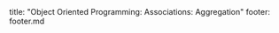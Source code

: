 <frontmatter>
title: "Object Oriented Programming: Associations: Aggregation"
footer: footer.md
</frontmatter>

<include src="unit-inPage-asFlat.md" boilerplate />